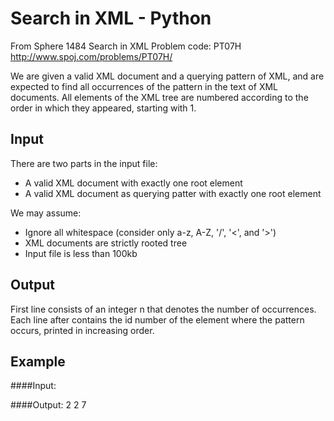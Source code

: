 Search in XML - Python
======================

From Sphere
1484 Search in XML
Problem code: PT07H
http://www.spoj.com/problems/PT07H/

We are given a valid XML document and a querying pattern of XML,
and are expected to find all occurrences of the pattern in the text of XML documents.
All elements of the XML tree are numbered according to the order in which they appeared,
starting with 1.


Input
-----

There are two parts in the input file:
- A valid XML document with exactly one root element
- A valid XML document as querying patter with exactly one root element

We may assume:
- Ignore all whitespace (consider only a-z, A-Z, '/', '<', and '>')
- XML documents are strictly rooted tree
- Input file is less than 100kb

Output
------

First line consists of an integer n that denotes the number of occurrences.
Each line after contains the id number of the element where the pattern occurs,
printed in increasing order.

Example
-------
####Input:
<THU>
	<Team>
		<ACRush></ACRush>
		<Jelly></Jelly>
		<Cooly></Cooly>
	</Team>
	<JiaJia>
		<Team>
			<Ahyangyi></Ahyangyi>
			<Dragon></Dragon>
			<Cooly><Amber></Amber></Cooly>
		</Team>
	</JiaJia>
</THU>
<Team><Cooly></Cooly></Team>

####Output:
2
2
7